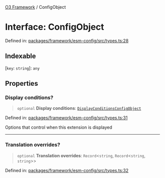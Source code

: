 [O3 Framework](../API.md) / ConfigObject

# Interface: ConfigObject

Defined in: [packages/framework/esm-config/src/types.ts:28](https://github.com/its-kios09/openmrs-esm-core/blob/main/packages/framework/esm-config/src/types.ts#L28)

## Indexable

\[`key`: `string`\]: `any`

## Properties

### Display conditions?

> `optional` **Display conditions**: [`DisplayConditionsConfigObject`](DisplayConditionsConfigObject.md)

Defined in: [packages/framework/esm-config/src/types.ts:31](https://github.com/its-kios09/openmrs-esm-core/blob/main/packages/framework/esm-config/src/types.ts#L31)

Options that control when this extension is displayed

***

### Translation overrides?

> `optional` **Translation overrides**: `Record`\<`string`, `Record`\<`string`, `string`\>\>

Defined in: [packages/framework/esm-config/src/types.ts:32](https://github.com/its-kios09/openmrs-esm-core/blob/main/packages/framework/esm-config/src/types.ts#L32)
